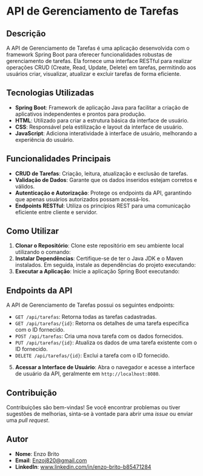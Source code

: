 # API de Gerenciamento de Tarefas

## Descrição
A API de Gerenciamento de Tarefas é uma aplicação desenvolvida com o framework Spring Boot para oferecer funcionalidades robustas de gerenciamento de tarefas. Ela fornece uma interface RESTful para realizar operações CRUD (Create, Read, Update, Delete) em tarefas, permitindo aos usuários criar, visualizar, atualizar e excluir tarefas de forma eficiente.

## Tecnologias Utilizadas
- **Spring Boot**: Framework de aplicação Java para facilitar a criação de aplicativos independentes e prontos para produção.
- **HTML**: Utilizado para criar a estrutura básica da interface de usuário.
- **CSS**: Responsável pela estilização e layout da interface de usuário.
- **JavaScript**: Adiciona interatividade à interface de usuário, melhorando a experiência do usuário.

## Funcionalidades Principais
- **CRUD de Tarefas**: Criação, leitura, atualização e exclusão de tarefas.
- **Validação de Dados**: Garante que os dados inseridos estejam corretos e válidos.
- **Autenticação e Autorização**: Protege os endpoints da API, garantindo que apenas usuários autorizados possam acessá-los.
- **Endpoints RESTful**: Utiliza os princípios REST para uma comunicação eficiente entre cliente e servidor.

## Como Utilizar
1. **Clonar o Repositório**: Clone este repositório em seu ambiente local utilizando o comando:
2. **Instalar Dependências**: Certifique-se de ter o Java JDK e o Maven instalados. Em seguida, instale as dependências do projeto executando:
3. **Executar a Aplicação**: Inicie a aplicação Spring Boot executando:

## Endpoints da API
A API de Gerenciamento de Tarefas possui os seguintes endpoints:

- `GET /api/tarefas`: Retorna todas as tarefas cadastradas.
- `GET /api/tarefas/{id}`: Retorna os detalhes de uma tarefa específica com o ID fornecido.
- `POST /api/tarefas`: Cria uma nova tarefa com os dados fornecidos.
- `PUT /api/tarefas/{id}`: Atualiza os dados de uma tarefa existente com o ID fornecido.
- `DELETE /api/tarefas/{id}`: Exclui a tarefa com o ID fornecido.

5. **Acessar a Interface de Usuário**: Abra o navegador e acesse a interface de usuário da API, geralmente em `http://localhost:8080`.

## Contribuição
Contribuições são bem-vindas! Se você encontrar problemas ou tiver sugestões de melhorias, sinta-se à vontade para abrir uma *issue* ou enviar uma *pull request*.

## Autor
- **Nome**: Enzo Brito 
- **Email**: Enzoj820@gmail.com
- **LinkedIn**: www.linkedin.com/in/enzo-brito-b85471284



